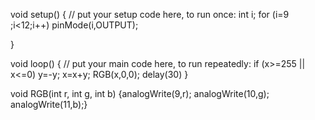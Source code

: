 void setup() {
  // put your setup code here, to run once:
int i;
for (i=9 ;i<12;i++)
  pinMode(i,OUTPUT);
  
}

void loop() {
  // put your main code here, to run repeatedly:
if (x>=255 || x<=0)
  y=-y;
x=x+y;
RGB(x,0,0);
delay(30)
}

void RGB(int r, int g, int b)
{analogWrite(9,r);
analogWrite(10,g);
analogWrite(11,b);}
